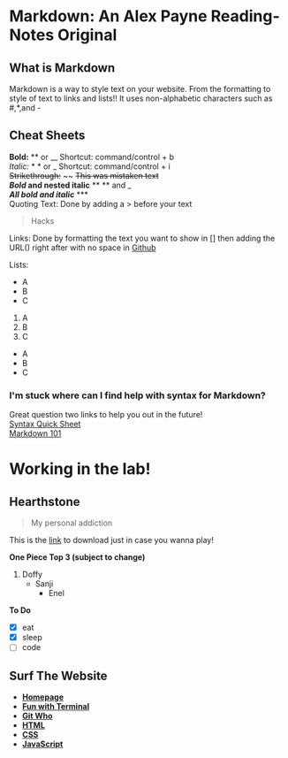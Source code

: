# **Markdown:** An Alex Payne Reading-Notes Original

## **What is Markdown**
Markdown is a way to style text on your website. From the formatting to style of text to links and lists!! It uses non-alphabetic characters such as #,*,and -

## **Cheat Sheets**
**Bold:**	** or __ Shortcut: command/control + b  
*Italic:*	* * or _ Shortcut: command/control + i  
~~Strikethrough:~~	~~ ~~This was mistaken text~~  
**_Bold_ and nested italic**	** ** and _  
***All bold and italic***	***  
Quoting Text: Done by adding a > before your text
>Hacks   

Links: Done by formatting the text you want to show in [] then adding the URL() right after with no space in [Github](https://github.com/)  

Lists: 
- A
- B
- C

1. A
2. B
3. C

+ A
+ B
+ C

### **I'm stuck where can I find help with syntax for Markdown?**
Great question two links to help you out in the future!  
[Syntax Quick Sheet](https://docs.github.com/en/github/writing-on-github/basic-writing-and-formatting-syntax)  
[Markdown 101](https://guides.github.com/features/mastering-markdown/)

# **Working in the lab!**

## **Hearthstone**
> My personal addiction

This is the [link](https://playhearthstone.com/en-us) to download just in case you wanna play! 

**One Piece Top 3 (subject to change)**
1. Doffy
   -  Sanji
       -  Enel


**To Do**
- [x] eat
- [x] sleep
- [ ] code

## **Surf The Website**
- [**Homepage**](README.md)  
- [**Fun with Terminal**](Terminal.md)
- [**Git Who**](Git.md)
- [**HTML**](HTML.md)
- [**CSS**](css.md)
- [**JavaScript**](javascript.md)
<!-- DrP E-Sign Up, Up, Down, Down, Left, Right, Left, Right, B, A, Start -->